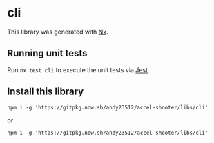 # cli

This library was generated with [Nx](https://nx.dev).

## Running unit tests

Run `nx test cli` to execute the unit tests via [Jest](https://jestjs.io).

## Install this library

`npm i -g 'https://gitpkg.now.sh/andy23512/accel-shooter/libs/cli'`

or

`npm i -g 'https://gitpkg.now.sh/andy23512/accel-shooter/libs/cli'`
